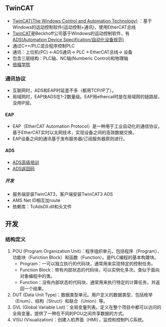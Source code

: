 ## TwinCAT
* [TwinCAT(The Windows Control and Automation Technology)](/os/sw_component/twincat) ：基于Windows的运动控制软件(运动控制+通讯)，使用EtherCAT总线
* [TwinCAT](https://blog.csdn.net/jldemanman/article/details/79207148)是Beckhoff公司基于Windows的运动控制软件，有[ADS(Automation Device Specification/自动化设备规范)](https://blog.csdn.net/akadiao/article/details/118185495)
* 通过C++/PLC混合程序控制PLC
* 通讯：上位机(PC) <-ADS通讯-> PLC <-EtherCAT总线-> 设备
* 包含三层结构：PLC轴、NC轴(Numberic Control)和物理轴
* [倍福学院](https://tr.beckhoff.com.cn/)

### 通讯协议
* 互联网时，ADS和EAP时延差不多（都用TCP/IP了）。
* 局域网时，EAP快ADS在1-2数量级。EAP用ethercat时是在局域网的链路层，没用IP层。

#### EAP
* EAP（EtherCAT Automation Protocol）是一种用于工业自动化的通信协议，基于EtherCAT实时以太网技术，实现设备之间的高效数据交换。
* EAP设备之间的通讯基于发布服务器/订阅服务器原则进行。

#### ADS
* [ADS高级培训](https://tr.beckhoff.com.cn/pluginfile.php/44857/mod_resource/content/0/ADS%E9%AB%98%E7%BA%A7%E5%9F%B9%E8%AE%AD.pdf)
* [ADS返回码](https://infosys.beckhoff.com/english.php?content=../content/1033/tf6701_tc3_iot_communication_mqtt/374277003.html&id=)

##### 开发
* 服务端安装TwinCAT3，客户端安装TwinCAT3 ADS
* AMS Net ID相互加route
* 依赖库：TcAdsDll.dll和头文件

## 开发
### 结构定义
1. POU (Program Organization Unit)：程序组织单元，包括程序（Program）、功能块（Function Block）和函数（Function）。是PLC编程的基本构建块。
    * Program：一可以独立执行的代码块，通常用来实现特定的控制任务。
    * Function Block：带有内部状态的代码块，可以实例化多次。类似于面向对象编程中的类。
    * Function：没有内部状态的代码块，通常用来执行特定的计算任务，并返回一个结果。
1. DUT (Data Unit Type)：数据类型单元。用户定义的数据类型，包括枚举（Enum）、结构（Struct）和联合（Union）等。
1. GVL (Global Variable List)：全局变量列表。定义在整个项目中都可以访问的全局变量。提供了一种在不同的POU之间共享数据的方式。
1. VISU (Visualization)：创建人机界面（HMI），监控和控制PLC系统。